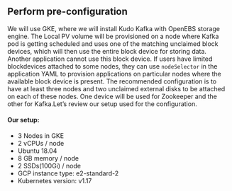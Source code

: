 ## Perform pre-configuration

We will use GKE, where we will install Kudo Kafka with OpenEBS storage engine. The Local PV volume will be provisioned on a node where Kafka pod is getting scheduled and uses one of the matching unclaimed block devices, which will then use the entire block device for storing data. Another application cannot use this block device. If users have limited blockdevices attached to some nodes, they can use `nodeSelector` in the application YAML to provision applications on particular nodes where the available block device is present. The recommended configuration is to have at least three nodes and two unclaimed external disks to be attached on each of these nodes. One device will be used for Zookeeper and the other for Kafka.Let’s review our setup used for the configuration. 

#### Our setup:
- 3 Nodes in GKE 
- 2 vCPUs / node 
- Ubuntu 18.04
- 8 GB memory / node
- 2 SSDs(100Gi) / node
- GCP instance type: e2-standard-2
- Kubernetes version: v1.17

